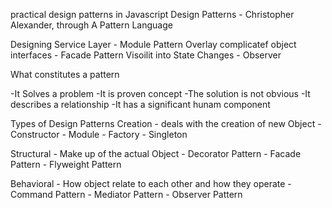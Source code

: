 practical design patterns in Javascript
Design Patterns - Christopher Alexander, through A Pattern Language

Designing Service Layer - Module Pattern
Overlay complicatef object interfaces - Facade Pattern
Visoilit into State Changes - Observer 

What constitutes a pattern

-It Solves a problem
-It is proven concept
-The solution is not obvious
-It describes a relationship
-It has a significant hunam component

Types of Design Patterns
Creation - deals with the creation of new Object
	- Constructor
	- Module
	- Factory
	- Singleton
	
Structural - Make up of the actual Object
	- Decorator Pattern
	- Facade Pattern
	- Flyweight Pattern

Behavioral - How object relate to each other and how they operate
	- Command Pattern
	- Mediator Pattern
	- Observer Pattern